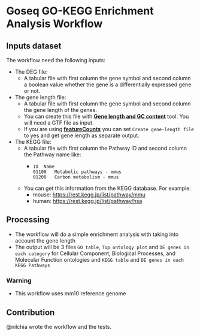 # Goseq GO-KEGG Enrichment Analysis Workflow

## Inputs dataset

The workflow need the following inputs:
- The DEG file:
    - A tabular file with first column the gene symbol and second column a boolean value whether the gene is a differentially expressed gene or not. 
- The gene length file:
    - A tabular file with first column the gene symbol and second column the gene length of the genes.
    - You can create this file with **[Gene length and GC content](https://usegalaxy.eu/?tool_id=toolshed.g2.bx.psu.edu%2Frepos%2Fiuc%2Flength_and_gc_content%2Flength_and_gc_content%2F0.1.2&version=latest)** tool. You will need a GTF file as input.
    - If you are using **[featureCounts](https://usegalaxy.eu/?tool_id=toolshed.g2.bx.psu.edu%2Frepos%2Fiuc%2Ffeaturecounts%2Ffeaturecounts%2F2.0.6%2Bgalaxy0&version=latest)** you can set `Create gene-length file` to yes and get gene length as separate output.
- The KEGG file:
    - A tabular file with first column the Pathway ID and second column the Pathway name like: 
        -   ```
            ID  Name
            01100   Metabolic pathways - mmus
            01200   Carbon metabolism - mmus 
            ```
    - You can get this information from the KEGG database. For example:
        - mouse: https://rest.kegg.jp/list/pathway/mmu
        - human: https://rest.kegg.jp/list/pathway/hsa

## Processing

- The workflow will do a simple enrichment analysis with taking into account the gene length
- The output will be 3 files `GO table`, `Top ontology plot` and `DE genes in each category` for Cellular Component, Biological Processes, and Molecular Function ontologies and `KEGG table` and `DE genes in each KEGG Pathways`

### Warning

- This workflow uses mm10 reference genome

## Contribution

@nilchia wrote the workflow and the tests.